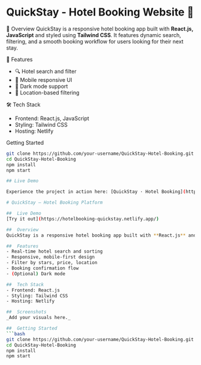# QuickStay - Hotel Booking Website 🏨

📌 Overview
QuickStay is a responsive hotel booking app built with **React.js, JavaScript** and styled using **Tailwind CSS**. It features dynamic search, filtering, and a smooth booking workflow for users looking for their next stay.

🚀 Features
- 🔍 Hotel search and filter
- 📱 Mobile responsive UI
- 🌙 Dark mode support
- 📍 Location-based filtering

🛠️ Tech Stack
- Frontend: React.js, JavaScript 
- Styling: Tailwind CSS
- Hosting: Netlify

Getting Started
```bash
git clone https://github.com/your-username/QuickStay-Hotel-Booking.git
cd QuickStay-Hotel-Booking
npm install
npm start

## Live Demo

Experience the project in action here: [QuickStay · Hotel Booking](https://hotelbooking-quickstay.netlify.app/)

# QuickStay – Hotel Booking Platform

##  Live Demo
[Try it out](https://hotelbooking-quickstay.netlify.app/)

##  Overview
QuickStay is a responsive hotel booking app built with **React.js** and styled using **Tailwind CSS**. It features dynamic search, filtering, and a smooth booking workflow for users looking for their next stay.

##  Features
- Real-time hotel search and sorting
- Responsive, mobile-first design
- Filter by stars, price, location
- Booking confirmation flow
- (Optional) Dark mode

##  Tech Stack
- Frontend: React.js
- Styling: Tailwind CSS
- Hosting: Netlify

##  Screenshots
_Add your visuals here._

##  Getting Started
```bash
git clone https://github.com/your-username/QuickStay-Hotel-Booking.git
cd QuickStay-Hotel-Booking
npm install
npm start